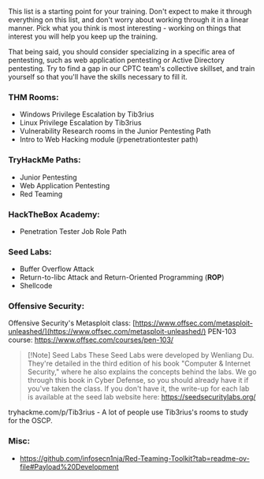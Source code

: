 This list is a starting point for your training. Don't expect to make it through everything on this list, and don't worry about working through it in a linear manner. Pick what you think is most interesting - working on things that interest you will help you keep up the training.

That being said, you should consider specializing in a specific area of pentesting, such as web application pentesting or Active Directory pentesting. Try to find a gap in our CPTC team's collective skillset, and train yourself so that you'll have the skills necessary to fill it.

### THM Rooms: 
- Windows Privilege Escalation by Tib3rius 
- Linux Privilege Escalation by Tib3rius 
- Vulnerability Research rooms in the Junior Pentesting Path
- Intro to Web Hacking module (jrpenetrationtester path)
### TryHackMe Paths:
- Junior Pentesting
- Web Application Pentesting
- Red Teaming

### HackTheBox Academy:
- Penetration Tester Job Role Path
### Seed Labs:
- Buffer Overflow Attack
- Return-to-libc Attack and Return-Oriented Programming (**ROP**)
- Shellcode

### Offensive Security:
Offensive Security's Metasploit class: [https://www.offsec.com/metasploit-unleashed/](https://www.offsec.com/metasploit-unleashed/)
PEN-103 course: https://www.offsec.com/courses/pen-103/

>[!Note] Seed Labs
>These Seed Labs were developed by Wenliang Du. They're detailed in the third edition of his book "Computer & Internet Security," where he also explains the concepts behind the labs. We go through this book in Cyber Defense, so you should already have it if you've taken the class. If you don't have it, the write-up for each lab is available at the seed lab website here: https://seedsecuritylabs.org/

tryhackme.com/p/Tib3rius -  A lot of people use Tib3rius's rooms to study for the OSCP. 

### Misc:
- https://github.com/infosecn1nja/Red-Teaming-Toolkit?tab=readme-ov-file#Payload%20Development